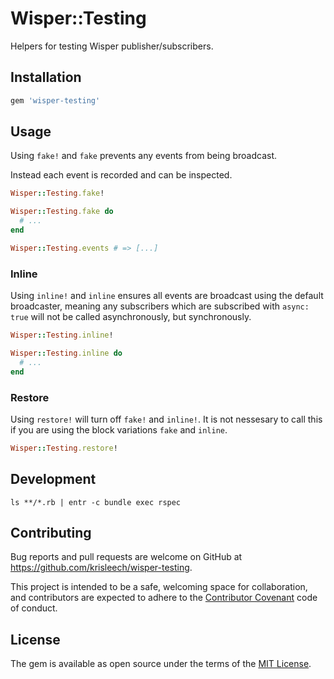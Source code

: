 # Wisper::Testing

Helpers for testing Wisper publisher/subscribers.

## Installation

```ruby
gem 'wisper-testing'
```

## Usage

Using `fake!` and `fake` prevents any events from being broadcast. 

Instead each event is recorded and can be inspected.

```ruby
Wisper::Testing.fake!

Wisper::Testing.fake do
  # ...
end

Wisper::Testing.events # => [...]
```

### Inline

Using `inline!` and `inline` ensures all events are broadcast using the default
broadcaster, meaning any subscribers which are subscribed with `async: true`
will not be called asynchronously, but synchronously.

```ruby
Wisper::Testing.inline!

Wisper::Testing.inline do
  # ...
end
```

### Restore

Using `restore!` will turn off `fake!` and `inline!`. It is not nessesary to
call this if you are using the block variations `fake` and `inline`.

```ruby
Wisper::Testing.restore!
```

## Development

```
ls **/*.rb | entr -c bundle exec rspec
```

## Contributing

Bug reports and pull requests are welcome on GitHub at https://github.com/krisleech/wisper-testing.

This project is intended to be a safe, welcoming space for collaboration, and
contributors are expected to adhere to the [Contributor Covenant](contributor-covenant.org)
code of conduct.

## License

The gem is available as open source under the terms of the [MIT License](http://opensource.org/licenses/MIT).

